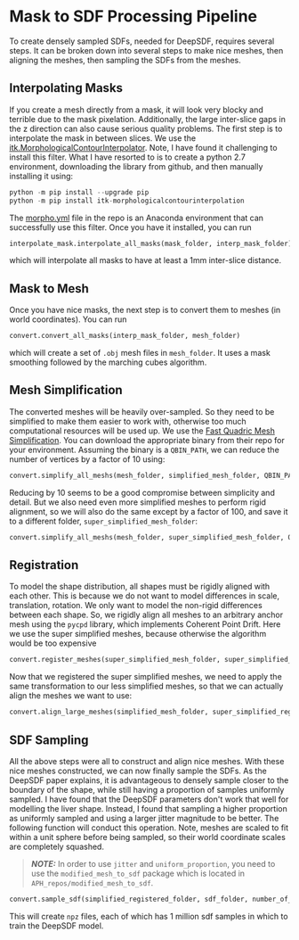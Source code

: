 # Mask to SDF Processing Pipeline

To create densely sampled SDFs, needed for DeepSDF, requires several steps. It can be broken down into several steps to make nice meshes, then aligning the meshes, then sampling the SDFs from the meshes.

## Interpolating Masks

If you create a mesh directly from a mask, it will look very blocky and terrible due to the mask pixelation. Additionally, the large inter-slice gaps in the z direction can also cause serious quality problems. The first step is to interpolate the mask in between slices. We use the [itk.MorphologicalContourInterpolator](https://github.com/KitwareMedical/ITKMorphologicalContourInterpolation). Note, I have found it challenging to install this filter. What I have resorted to is to create a python 2.7 environment, downloading the library from github, and then manually installing it using:
```python
python -m pip install --upgrade pip
python -m pip install itk-morphologicalcontourinterpolation
```

The [morpho.yml](morpho.yml) file in the repo is an Anaconda environment that can successfully use this filter. Once you have it installed, you can run
```python
interpolate_mask.interpolate_all_masks(mask_folder, interp_mask_folder)
```
which will interpolate all masks to have at least a 1mm inter-slice distance.

## Mask to Mesh

Once you have nice masks, the next step is to convert them to meshes (in world coordinates). You can run 
```python
convert.convert_all_masks(interp_mask_folder, mesh_folder)
```
which will create a set of `.obj` mesh files in `mesh_folder`. It uses a mask smoothing followed by the marching cubes algorithm.

## Mesh Simplification

The converted meshes will be heavily over-sampled. So they need to be simplified to make them easier to work with, otherwise too much computational resources will be used up. We use the [Fast Quadric Mesh Simplification](https://github.com/sp4cerat/Fast-Quadric-Mesh-Simplification). You can download the appropriate binary from their repo for your environment. Assuming the binary is a `QBIN_PATH`, we can reduce the number of vertices by a factor of 10 using:
```python
convert.simplify_all_meshs(mesh_folder, simplified_mesh_folder, QBIN_PATH, 0.1)
```

Reducing by 10 seems to be a good compromise between simplicity and detail. But we also need even more simplified meshes to perform rigid alignment, so we will also do the same except by a factor of 100, and save it to a different folder, `super_simplified_mesh_folder`:
```python
convert.simplify_all_meshs(mesh_folder, super_simplified_mesh_folder, QBIN_PATH, 0.01)
```

## Registration

To model the shape distribution, all shapes must be rigidly aligned with each other. This is because we do not want to model differences in scale, translation, rotation. We only want to model the non-rigid differences between each shape. So, we rigidly align all meshes to an arbitrary anchor mesh using the `pycpd` library, which implements Coherent Point Drift. Here we use the super simplified meshes, because otherwise the algorithm would be too expensive
```python
convert.register_meshes(super_simplified_mesh_folder, super_simplified_registered_folder)
```

Now that we registered the super simplified meshes, we need to apply the same transformation to our less simplified meshes, so that we can actually align the meshes we want to use:
```python
convert.align_large_meshes(simplified_mesh_folder, super_simplified_registered_folder, simplified_registered_folder)
```

## SDF Sampling

All the above steps were all to construct and align nice meshes. With these nice meshes constructed, we can now finally sample the SDFs. As the DeepSDF paper explains, it is advantageous to densely sample closer to the boundary of the shape, while still having a proportion of samples uniformly sampled. I have found that the DeepSDF parameters don't work that well for modelling the liver shape. Instead, I found that sampling a higher proportion as uniformly sampled and using a larger jitter magnitude to be better. The following function will conduct this operation. Note, meshes are scaled to fit within a unit sphere before being sampled, so their world coordinate scales are completely squashed.
> **_NOTE:_** In order to use `jitter` and `uniform_proportion`, you need to use the `modified_mesh_to_sdf` package which is located in `APH_repos/modified_mesh_to_sdf`.



```python
convert.sample_sdf(simplified_registered_folder, sdf_folder, number_of_points=1000000, uniform_proportion=0.2, jitter=.1)
```
This will create `npz` files, each of which has 1 million sdf samples in which to train the DeepSDF model. 

